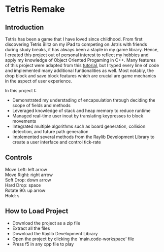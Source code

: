# Tetris Remake
## Introduction
Tetris has been a game that I have loved since childhood. From first discovering Tetris Blitz on my iPad to competing on Jstris with friends during study breaks, it has always been a staple in my game library. Hence, I created this project out of personal interest to reflect my hobbies and apply my knowledge of Object Oriented Progaming in C++. Many features of this project were adapted from this [tutorial](https://m.youtube.com/watch?si=uf-8EqsuYmcLMLbP&v=wVYKG_ch4yM&feature=youtu.be), but I typed every line of code and implemented many additional funtionalities as well. Most notably, the drop block and save block features which are crucial are game mechanics in the aspect of user experience.

In this project I:
- Demonstrated my understading of encapsulation through deciding the scope of fields and methods
- Leveraged knowledge of stack and heap memory to reduce runtime
- Managed real-time user inout by translating keypresses to block movements
- Integrated multiple algorithms such as board generation, collision detection, and future path generation
- Implemented several methods from the Raylib Development Library to create a user interface and control tick-rate

## Controls
Move Left: left arrow\
Move Right:	right arrow\
Soft Drop:	down arrow\
Hard Drop:	space\
Rotate 90: up arrow\
Hold: s

## How to Load Project
- Download the project as a zip file
- Extract all the files
- Download the Raylib Development Library
- Open the project by clicking the 'main.code-workspace' file
- Press f5 in any cpp file to play
